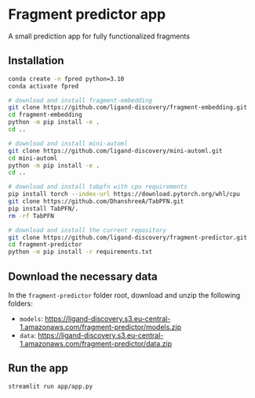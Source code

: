 # Fragment predictor app
A small prediction app for fully functionalized fragments

## Installation

```bash
conda create -n fpred python=3.10
conda activate fpred

# download and install fragment-embedding
git clone https://github.com/ligand-discovery/fragment-embedding.git
cd fragment-embedding
python -m pip install -e .
cd ..

# download and install mini-automl
git clone https://github.com/ligand-discovery/mini-automl.git
cd mini-automl
python -m pip install -e .
cd ..

# download and install tabpfn with cpu requirements
pip install torch --index-url https://download.pytorch.org/whl/cpu
git clone https://github.com/DhanshreeA/TabPFN.git
pip install TabPFN/.
rm -rf TabPFN

# download and install the current repository
git clone https://github.com/ligand-discovery/fragment-predictor.git
cd fragment-predictor
python -m pip install -r requirements.txt
```

## Download the necessary data

In the `fragment-predictor` folder root, download and unzip the following folders:
* `models`: https://ligand-discovery.s3.eu-central-1.amazonaws.com/fragment-predictor/models.zip
* `data`: https://ligand-discovery.s3.eu-central-1.amazonaws.com/fragment-predictor/data.zip


## Run the app

```bash
streamlit run app/app.py
```